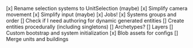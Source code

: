 [x] Rename selection systems to UnitSelection (maybe)
[x] Simplify camera movement 
[x] Simplify input (maybe)
[x] Jobs!
[x] Systems groups and order 
[] Check if I need authoring for dynamic generated entities
[] Create entities procedurally (including singletons)
[] Archetypes?
[] Layers
[] Custom bootstrap and system initialization
[x] Blob assets for configs
[] Merge units and buildings